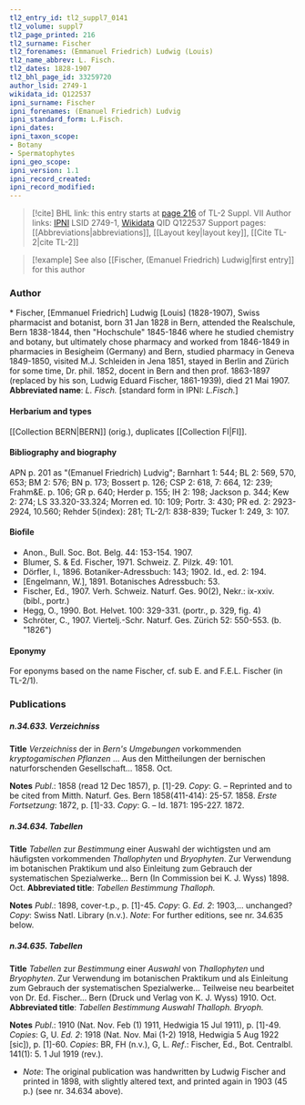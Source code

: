 ```yaml
---
tl2_entry_id: tl2_suppl7_0141
tl2_volume: suppl7
tl2_page_printed: 216
tl2_surname: Fischer
tl2_forenames: (Emmanuel Friedrich) Ludwig (Louis)
tl2_name_abbrev: L. Fisch.
tl2_dates: 1828-1907
tl2_bhl_page_id: 33259720
author_lsid: 2749-1
wikidata_id: Q122537
ipni_surname: Fischer
ipni_forenames: (Emanuel Friedrich) Ludvig
ipni_standard_form: L.Fisch.
ipni_dates: 
ipni_taxon_scope: 
- Botany
- Spermatophytes
ipni_geo_scope: 
ipni_version: 1.1
ipni_record_created: 
ipni_record_modified:
---
```


> [!cite] BHL link: this entry starts at [page 216](https://www.biodiversitylibrary.org/page/33259720) of TL-2 Suppl. VII
> Author links: [IPNI](https://www.ipni.org/a/2749-1) LSID 2749-1, [Wikidata](https://www.wikidata.org/wiki/Q122537) QID Q122537
> Support pages: [[Abbreviations|abbreviations]], [[Layout key|layout key]], [[Cite TL-2|cite TL-2]]

> [!example] See also [[Fischer, (Emanuel Friedrich) Ludwig|first entry]] for this author

### Author

\* Fischer, \[Emmanuel Friedrich\] Ludwig \[Louis\] (1828-1907), Swiss pharmacist and botanist, born 31 Jan 1828 in Bern, attended the Realschule, Bern 1838-1844, then "Hochschule" 1845-1846 where he studied chemistry and botany, but ultimately chose pharmacy and worked from 1846-1849 in pharmacies in Besigheim (Germany) and Bern, studied pharmacy in Geneva 1849-1850, visited M.J. Schleiden in Jena 1851, stayed in Berlin and Zürich for some time, Dr. phil. 1852, docent in Bern and then prof. 1863-1897 (replaced by his son, Ludwig Eduard Fischer, 1861-1939), died 21 Mai 1907. 
**Abbreviated name**: *L. Fisch.* \[standard form in IPNI: *L.Fisch.*\]

#### Herbarium and types

[[Collection BERN|BERN]] (orig.), duplicates [[Collection FI|FI]].

#### Bibliography and biography

APN p. 201 as "(Emanuel Friedrich) Ludvig"; Barnhart 1: 544; BL 2: 569, 570, 653; BM 2: 576; BN p. 173; Bossert p. 126; CSP 2: 618, 7: 664, 12: 239; Frahm&E. p. 106; GR p. 640; Herder p. 155; IH 2: 198; Jackson p. 344; Kew 2: 274; LS 33.320-33.324; Morren ed. 10: 109; Portr. 3: 430; PR ed. 2: 2923-2924, 10.560; Rehder 5(index): 281; TL-2/1: 838-839; Tucker 1: 249, 3: 107.

#### Biofile

- Anon., Bull. Soc. Bot. Belg. 44: 153-154. 1907.
- Blumer, S. & Ed. Fischer, 1971. Schweiz. Z. Pilzk. 49: 101.
- Dörfler, I., 1896. Botaniker-Adressbuch: 143; 1902. Id., ed. 2: 194.
- \[Engelmann, W.\], 1891. Botanisches Adressbuch: 53.
- Fischer, Ed., 1907. Verh. Schweiz. Naturf. Ges. 90(2), Nekr.: ix-xxiv. (bibl., portr.)
- Hegg, O., 1990. Bot. Helvet. 100: 329-331. (portr., p. 329, fig. 4)
- Schröter, C., 1907. Viertelj.-Schr. Naturf. Ges. Zürich 52: 550-553. (b. "1826")

#### Eponymy

For eponyms based on the name Fischer, cf. sub E. and F.E.L. Fischer (in TL-2/1).

### Publications

##### n.34.633. Verzeichniss

**Title**
*Verzeichniss* der in *Bern's Umgebungen* vorkommenden *kryptogamischen Pflanzen* ... Aus den Mittheilungen der bernischen naturforschenden Gesellschaft... 1858. Oct.

**Notes**
*Publ*.: 1858 (read 12 Dec 1857), p. \[1\]-29. *Copy*: G. – Reprinted and to be cited from Mitth. Naturf. Ges. Bern 1858(411-414): 25-57. 1858.
*Erste Fortsetzung*: 1872, p. \[1\]-33. *Copy*: G. – Id. 1871: 195-227. 1872.

##### n.34.634. Tabellen

**Title**
*Tabellen* zur *Bestimmung* einer Auswahl der wichtigsten und am häufigsten vorkommenden *Thallophyten* und *Bryophyten*. Zur Verwendung im botanischen Praktikum und also Einleitung zum Gebrauch der systematischen Spezialwerke... Bern (In Commission bei K. J. Wyss) 1898. Oct.
**Abbreviated title**: *Tabellen Bestimmung Thalloph.*

**Notes**
*Publ*.: 1898, cover-t.p., p. \[1\]-45. *Copy*: G.
*Ed. 2*: 1903,... unchanged? *Copy*: Swiss Natl. Library (n.v.).
*Note*: For further editions, see nr. 34.635 below.

##### n.34.635. Tabellen

**Title**
*Tabellen* zur *Bestimmung* einer *Auswahl* von *Thallophyten* und *Bryophyten*. Zur Verwendung im botanischen Praktikum und als Einleitung zum Gebrauch der systematischen Spezialwerke... Teilweise neu bearbeitet von Dr. Ed. Fischer... Bern (Druck und Verlag von K. J. Wyss) 1910. Oct.
**Abbreviated title**: *Tabellen Bestimmung Auswahl Thalloph. Bryoph.*

**Notes**
*Publ*.: 1910 (Nat. Nov. Feb (1) 1911, Hedwigia 15 Jul 1911), p. \[1\]-49. *Copies*: G, U.
*Ed. 2*: 1918 (Nat. Nov. Mai (1-2) 1918, Hedwigia 5 Aug 1922 \[sic\]), p. \[1\]-60. *Copies*: BR, FH (n.v.), G, L.
*Ref*.: Fischer, Ed., Bot. Centralbl. 141(1): 5. 1 Jul 1919 (rev.).
- *Note*: The original publication was handwritten by Ludwig Fischer and printed in 1898, with slightly altered text, and printed again in 1903 (45 p.) (see nr. 34.634 above).


